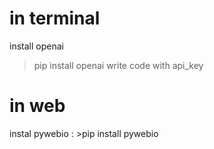# in terminal
install openai
>pip install openai
write code with api_key


# in web
instal pywebio : >pip install pywebio